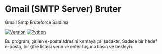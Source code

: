 # Gmail (SMTP Server) Bruter
Gmail Smtp Bruteforce Saldırısı

[![Version](https://img.shields.io/badge/Version-v1.1.1-blue)]()
[![Python](https://img.shields.io/badge/Python-v3.6%2B-blue)]()

Bu program, girilen e-posta adresini kırmaya çalışacaktır. Sadece bir hedef e-posta, bir şifre listesi verin ve enter tuşuna basın ve bekleyin.


